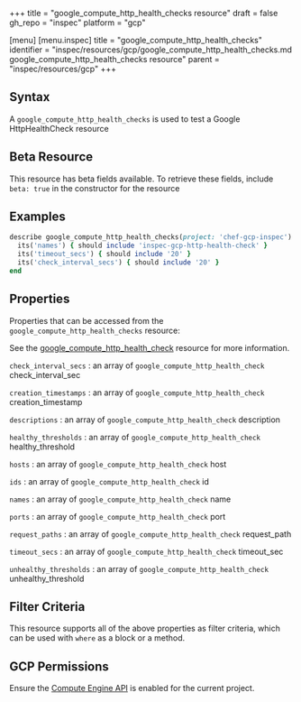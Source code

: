 +++
title = "google_compute_http_health_checks resource"
draft = false
gh_repo = "inspec"
platform = "gcp"

[menu]
  [menu.inspec]
    title = "google_compute_http_health_checks"
    identifier = "inspec/resources/gcp/google_compute_http_health_checks.md google_compute_http_health_checks resource"
    parent = "inspec/resources/gcp"
+++

## Syntax

A `google_compute_http_health_checks` is used to test a Google HttpHealthCheck resource

## Beta Resource

This resource has beta fields available. To retrieve these fields, include `beta: true` in the constructor for the resource

## Examples

```ruby
describe google_compute_http_health_checks(project: 'chef-gcp-inspec') do
  its('names') { should include 'inspec-gcp-http-health-check' }
  its('timeout_secs') { should include '20' }
  its('check_interval_secs') { should include '20' }
end
```

## Properties

Properties that can be accessed from the `google_compute_http_health_checks` resource:

See the [google_compute_http_health_check](/inspec/resources/google_compute_http_health_check/#properties) resource for more information.

`check_interval_secs`
: an array of `google_compute_http_health_check` check_interval_sec

`creation_timestamps`
: an array of `google_compute_http_health_check` creation_timestamp

`descriptions`
: an array of `google_compute_http_health_check` description

`healthy_thresholds`
: an array of `google_compute_http_health_check` healthy_threshold

`hosts`
: an array of `google_compute_http_health_check` host

`ids`
: an array of `google_compute_http_health_check` id

`names`
: an array of `google_compute_http_health_check` name

`ports`
: an array of `google_compute_http_health_check` port

`request_paths`
: an array of `google_compute_http_health_check` request_path

`timeout_secs`
: an array of `google_compute_http_health_check` timeout_sec

`unhealthy_thresholds`
: an array of `google_compute_http_health_check` unhealthy_threshold

## Filter Criteria

This resource supports all of the above properties as filter criteria, which can be used
with `where` as a block or a method.

## GCP Permissions

Ensure the [Compute Engine API](https://console.cloud.google.com/apis/library/compute.googleapis.com/) is enabled for the current project.
